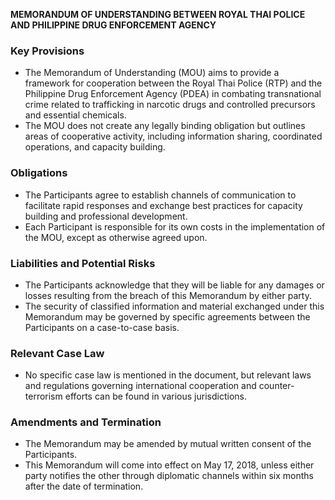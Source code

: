 **MEMORANDUM OF UNDERSTANDING BETWEEN ROYAL THAI POLICE AND PHILIPPINE DRUG ENFORCEMENT AGENCY**

### **Key Provisions**

*   The Memorandum of Understanding (MOU) aims to provide a framework for cooperation between the Royal Thai Police (RTP) and the Philippine Drug Enforcement Agency (PDEA) in combating transnational crime related to trafficking in narcotic drugs and controlled precursors and essential chemicals.
*   The MOU does not create any legally binding obligation but outlines areas of cooperative activity, including information sharing, coordinated operations, and capacity building.

### **Obligations**

*   The Participants agree to establish channels of communication to facilitate rapid responses and exchange best practices for capacity building and professional development.
*   Each Participant is responsible for its own costs in the implementation of the MOU, except as otherwise agreed upon.

### **Liabilities and Potential Risks**

*   The Participants acknowledge that they will be liable for any damages or losses resulting from the breach of this Memorandum by either party.
*   The security of classified information and material exchanged under this Memorandum may be governed by specific agreements between the Participants on a case-to-case basis.

### **Relevant Case Law**

*   No specific case law is mentioned in the document, but relevant laws and regulations governing international cooperation and counter-terrorism efforts can be found in various jurisdictions.

### **Amendments and Termination**

*   The Memorandum may be amended by mutual written consent of the Participants.
*   This Memorandum will come into effect on May 17, 2018, unless either party notifies the other through diplomatic channels within six months after the date of termination.